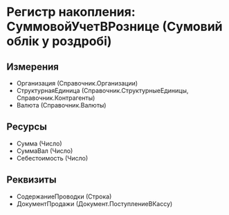 ﻿# Регистр накопления: СуммовойУчетВРознице (Сумовий облік у роздробі)

## Измерения

- Организация (Справочник.Организации)
- СтруктурнаяЕдиница (Справочник.СтруктурныеЕдиницы, Справочник.Контрагенты)
- Валюта (Справочник.Валюты)

## Ресурсы

- Сумма (Число)
- СуммаВал (Число)
- Себестоимость (Число)

## Реквизиты

- СодержаниеПроводки (Строка)
- ДокументПродажи (Документ.ПоступлениеВКассу)

